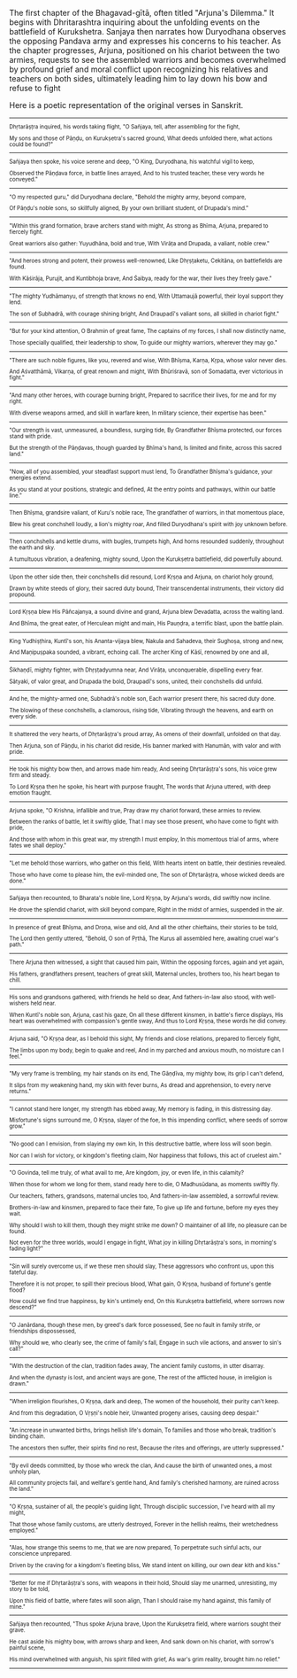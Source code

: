 The first chapter of the Bhagavad-gītā, often titled "Arjuna's Dilemma." It begins with Dhritarashtra inquiring about the unfolding events on the battlefield of Kurukshetra. Sanjaya then narrates how Duryodhana observes the opposing Pandava army and expresses his concerns to his teacher. As the chapter progresses, Arjuna, positioned on his chariot between the two armies, requests to see the assembled warriors and becomes overwhelmed by profound grief and moral conflict upon recognizing his relatives and teachers on both sides, ultimately leading him to lay down his bow and refuse to fight

Here is a poetic representation of the original verses in Sanskrit.

<div style="padding-left:00px;font-size:0.7em;"> 

---

Dhṛtarāṣṭra inquired, his words taking flight, "O Sañjaya, tell, after assembling for the fight,

My sons and those of Pāṇḍu, on Kurukṣetra's sacred ground, What deeds unfolded there, what actions could be found?"

---

Sañjaya then spoke, his voice serene and deep, "O King, Duryodhana, his watchful vigil to keep, 

Observed the Pāṇḍava force, in battle lines arrayed, And to his trusted teacher, these very words he conveyed."

---


"O my respected guru," did Duryodhana declare, "Behold the mighty army, beyond compare, 

Of Pāṇḍu's noble sons, so skillfully aligned, By your own brilliant student, of Drupada's mind."

---


"Within this grand formation, brave archers stand with might, As strong as Bhīma, Arjuna, prepared to fiercely fight. 

Great warriors also gather: Yuyudhāna, bold and true, With Virāṭa and Drupada, a valiant, noble crew."

---


"And heroes strong and potent, their prowess well-renowned, Like Dhṛṣṭaketu, Cekitāna, on battlefields are found.

With Kāśirāja, Purujit, and Kuntibhoja brave, And Śaibya, ready for the war, their lives they freely gave."

---


"The mighty Yudhāmanyu, of strength that knows no end, With Uttamaujā powerful, their loyal support they lend. 

The son of Subhadrā, with courage shining bright, And Draupadī's valiant sons, all skilled in chariot fight."

---


"But for your kind attention, O Brahmin of great fame, The captains of my forces, I shall now distinctly name, 

Those specially qualified, their leadership to show, To guide our mighty warriors, wherever they may go."

---

"There are such noble figures, like you, revered and wise, With Bhīṣma, Karṇa, Kṛpa, whose valor never dies. 

And Aśvatthāmā, Vikarṇa, of great renown and might, With Bhūriśravā, son of Somadatta, ever victorious in fight."

---

"And many other heroes, with courage burning bright, Prepared to sacrifice their lives, for me and for my right. 

With diverse weapons armed, and skill in warfare keen, In military science, their expertise has been."

---
"Our strength is vast, unmeasured, a boundless, surging tide, By Grandfather Bhīṣma protected, our forces stand with pride. 

But the strength of the Pāṇḍavas, though guarded by Bhīma's hand, Is limited and finite, across this sacred land."

---

"Now, all of you assembled, your steadfast support must lend, To Grandfather Bhīṣma's guidance, your energies extend. 

As you stand at your positions, strategic and defined, At the entry points and pathways, within our battle line."

---

Then Bhīṣma, grandsire valiant, of Kuru's noble race, The grandfather of warriors, in that momentous place, 

Blew his great conchshell loudly, a lion's mighty roar, And filled Duryodhana's spirit with joy unknown before.

---

Then conchshells and kettle drums, with bugles, trumpets high, And horns resounded suddenly, throughout the earth and sky. 

A tumultuous vibration, a deafening, mighty sound, Upon the Kurukṣetra battlefield, did powerfully abound.

---

Upon the other side then, their conchshells did resound, Lord Kṛṣṇa and Arjuna, on chariot holy ground,

Drawn by white steeds of glory, their sacred duty bound, Their transcendental instruments, their victory did propound.

---

Lord Kṛṣṇa blew His Pāñcajanya, a sound divine and grand, Arjuna blew Devadatta, across the waiting land. 

And Bhīma, the great eater, of Herculean might and main, His Pauṇḍra, a terrific blast, upon the battle plain.

---

King Yudhiṣṭhira, Kuntī's son, his Ananta-vijaya blew, Nakula and Sahadeva, their Sughoṣa, strong and new,

And Maṇipuṣpaka sounded, a vibrant, echoing call. The archer King of Kāśī, renowned by one and all,

---

Śikhaṇḍī, mighty fighter, with Dhṛṣṭadyumna near, And Virāṭa, unconquerable, dispelling every fear. 

Sātyaki, of valor great, and Drupada the bold, Draupadī's sons, united, their conchshells did unfold. 

---

And he, the mighty-armed one, Subhadrā's noble son, Each warrior present there, his sacred duty done.

The blowing of these conchshells, a clamorous, rising tide, Vibrating through the heavens, and earth on every side. 

---

It shattered the very hearts, of Dhṛtarāṣṭra's proud array, As omens of their downfall, unfolded on that day.

Then Arjuna, son of Pāṇḍu, in his chariot did reside, His banner marked with Hanumān, with valor and with pride. 

---

He took his mighty bow then, and arrows made him ready, And seeing Dhṛtarāṣṭra's sons, his voice grew firm and steady. 

To Lord Kṛṣṇa then he spoke, his heart with purpose fraught, The words that Arjuna uttered, with deep emotion fraught.

---

Arjuna spoke, "O Krishna, infallible and true, Pray draw my chariot forward, these armies to review. 

Between the ranks of battle, let it swiftly glide, That I may see those present, who have come to fight with pride, 

And those with whom in this great war, my strength I must employ, In this momentous trial of arms, where fates we shall deploy."

---

"Let me behold those warriors, who gather on this field, With hearts intent on battle, their destinies revealed. 

Those who have come to please him, the evil-minded one, The son of Dhṛtarāṣṭra, whose wicked deeds are done."

---

Sañjaya then recounted, to Bharata's noble line, Lord Kṛṣṇa, by Arjuna's words, did swiftly now incline. 

He drove the splendid chariot, with skill beyond compare, Right in the midst of armies, suspended in the air.

---

In presence of great Bhīṣma, and Droṇa, wise and old, And all the other chieftains, their stories to be told, 

The Lord then gently uttered, "Behold, O son of Pṛthā, The Kurus all assembled here, awaiting cruel war's path."

---

There Arjuna then witnessed, a sight that caused him pain, Within the opposing forces, again and yet again, 

His fathers, grandfathers present, teachers of great skill, Maternal uncles, brothers too, his heart began to chill. 

---

His sons and grandsons gathered, with friends he held so dear, And fathers-in-law also stood, with well-wishers held near.

When Kuntī's noble son, Arjuna, cast his gaze, On all these different kinsmen, in battle's fierce displays, His heart was overwhelmed with compassion's gentle sway, And thus to Lord Kṛṣṇa, these words he did convey.

---

Arjuna said, "O Kṛṣṇa dear, as I behold this sight, My friends and close relations, prepared to fiercely fight, 

The limbs upon my body, begin to quake and reel, And in my parched and anxious mouth, no moisture can I feel."

---

"My very frame is trembling, my hair stands on its end, The Gāṇḍīva, my mighty bow, its grip I can't defend, 

It slips from my weakening hand, my skin with fever burns, As dread and apprehension, to every nerve returns."

---

"I cannot stand here longer, my strength has ebbed away, My memory is fading, in this distressing day. 

Misfortune's signs surround me, O Kṛṣṇa, slayer of the foe, In this impending conflict, where seeds of sorrow grow."

---

"No good can I envision, from slaying my own kin, In this destructive battle, where loss will soon begin. 

Nor can I wish for victory, or kingdom's fleeting claim, Nor happiness that follows, this act of cruelest aim."

---

"O Govinda, tell me truly, of what avail to me, Are kingdom, joy, or even life, in this calamity? 

When those for whom we long for them, stand ready here to die, O Madhusūdana, as moments swiftly fly. 

Our teachers, fathers, grandsons, maternal uncles too, And fathers-in-law assembled, a sorrowful review. 

Brothers-in-law and kinsmen, prepared to face their fate, To give up life and fortune, before my eyes they wait. 

Why should I wish to kill them, though they might strike me down? O maintainer of all life, no pleasure can be found. 

Not even for the three worlds, would I engage in fight, What joy in killing Dhṛtarāṣṭra's sons, in morning's fading light?"

---

"Sin will surely overcome us, if we these men should slay, These aggressors who confront us, upon this fateful day. 

Therefore it is not proper, to spill their precious blood, What gain, O Kṛṣṇa, husband of fortune's gentle flood? 

How could we find true happiness, by kin's untimely end, On this Kurukṣetra battlefield, where sorrows now descend?"

---

"O Janārdana, though these men, by greed's dark force possessed, See no fault in family strife, or friendships dispossessed, 

Why should we, who clearly see, the crime of family's fall, Engage in such vile actions, and answer to sin's call?"

---

"With the destruction of the clan, tradition fades away, The ancient family customs, in utter disarray. 

And when the dynasty is lost, and ancient ways are gone, The rest of the afflicted house, in irreligion is drawn."

---

"When irreligion flourishes, O Kṛṣṇa, dark and deep, The women of the household, their purity can't keep. 

And from this degradation, O Vṛṣṇi's noble heir, Unwanted progeny arises, causing deep despair."

---

"An increase in unwanted births, brings hellish life's domain, To families and those who break, tradition's binding chain. 

The ancestors then suffer, their spirits find no rest, Because the rites and offerings, are utterly suppressed."

---

"By evil deeds committed, by those who wreck the clan, And cause the birth of unwanted ones, a most unholy plan, 

All community projects fail, and welfare's gentle hand, And family's cherished harmony, are ruined across the land."

---

"O Kṛṣṇa, sustainer of all, the people's guiding light, Through disciplic succession, I've heard with all my might, 

That those whose family customs, are utterly destroyed, Forever in the hellish realms, their wretchedness employed."

---

"Alas, how strange this seems to me, that we are now prepared, To perpetrate such sinful acts, our conscience unprepared. 

Driven by the craving for a kingdom's fleeting bliss, We stand intent on killing, our own dear kith and kiss."

---

"Better for me if Dhṛtarāṣṭra's sons, with weapons in their hold, Should slay me unarmed, unresisting, my story to be told, 

Upon this field of battle, where fates will soon align, Than I should raise my hand against, this family of mine."

---

Sañjaya then recounted, "Thus spoke Arjuna brave, Upon the Kurukṣetra field, where warriors sought their grave. 

He cast aside his mighty bow, with arrows sharp and keen, And sank down on his chariot, with sorrow's painful scene, 

His mind overwhelmed with anguish, his spirit filled with grief, As war's grim reality, brought him no relief."

---
